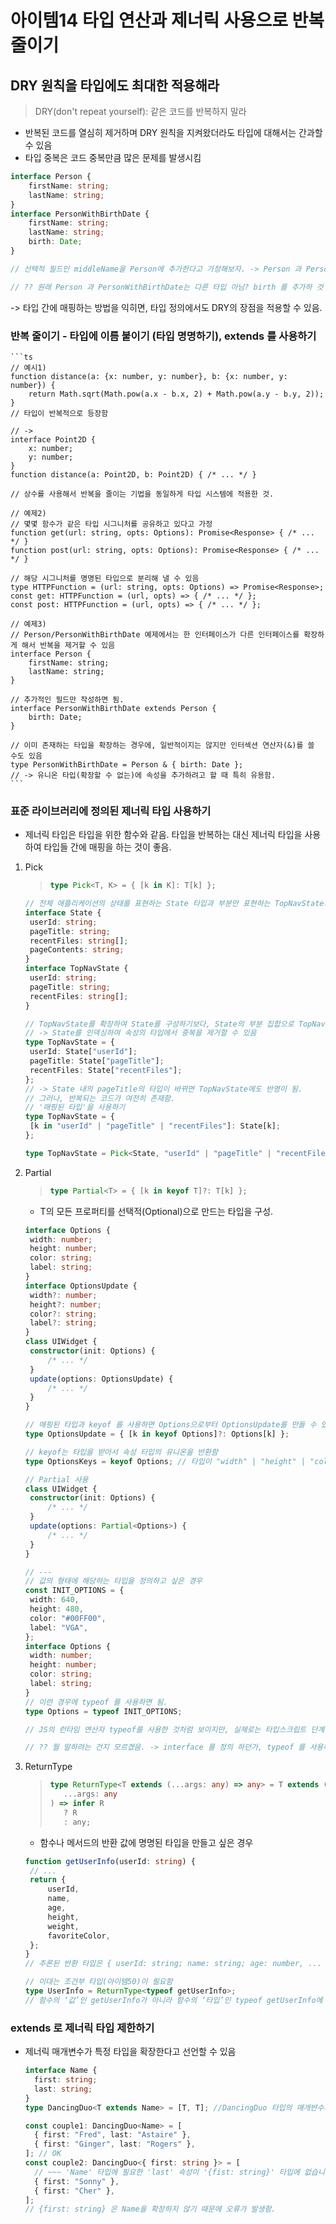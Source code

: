 # 아이템14 타입 연산과 제너릭 사용으로 반복 줄이기

## DRY 원칙을 타입에도 최대한 적용해라

> DRY(don't repeat yourself): 같은 코드를 반복하지 말라

- 반복된 코드를 열심히 제거하며 DRY 원칙을 지켜왔더라도 타입에 대해서는 간과할 수 있음
- 타입 중복은 코드 중복만큼 많은 문제를 발생시킴

```ts
interface Person {
	firstName: string;
	lastName: string;
}
interface PersonWithBirthDate {
	firstName: string;
	lastName: string;
	birth: Date;
}

// 선택적 필드인 middleName을 Person에 추가한다고 가정해보자. -> Person 과 PersonWithBirthDate는 다른 타입이 됨.

// ?? 원래 Person 과 PersonWithBirthDate는 다른 타입 아님? birth 를 추가하 것 같은데 middleName 을 예시로 든건가 ?
```

-> 타입 간에 매핑하는 방법을 익히면, 타입 정의에서도 DRY의 장점을 적용할 수 있음.

### 반복 줄이기 - 타입에 이름 붙이기 (타입 명명하기), extends 를 사용하기

    ```ts
    // 예시1)
    function distance(a: {x: number, y: number}, b: {x: number, y: number}) {
        return Math.sqrt(Math.pow(a.x - b.x, 2) + Math.pow(a.y - b.y, 2));
    }
    // 타입이 반복적으로 등장함

    // ->
    interface Point2D {
        x: number;
        y: number;
    }
    function distance(a: Point2D, b: Point2D) { /* ... */ }

    // 상수를 사용해서 반복을 줄이는 기법을 동일하게 타입 시스템에 적용한 것.

    // 예제2)
    // 몇몇 함수가 같은 타입 시그니처를 공유하고 있다고 가정
    function get(url: string, opts: Options): Promise<Response> { /* ... */ }
    function post(url: string, opts: Options): Promise<Response> { /* ... */ }

    // 해당 시그니처를 명명된 타입으로 분리해 낼 수 있음
    type HTTPFunction = (url: string, opts: Options) => Promise<Response>;
    const get: HTTPFunction = (url, opts) => { /* ... */ };
    const post: HTTPFunction = (url, opts) => { /* ... */ };

    // 예제3)
    // Person/PersonWithBirthDate 예제에서는 한 인터페이스가 다른 인터페이스를 확장하게 해서 반복을 제거할 수 있음
    interface Person {
        firstName: string;
        lastName: string;
    }

    // 추가적인 필드만 작성하면 됨.
    interface PersonWithBirthDate extends Person {
        birth: Date;
    }

    // 이미 존재하는 타입을 확장하는 경우에, 일반적이지는 않지만 인터섹션 연산자(&)를 쓸 수도 있음
    type PersonWithBirthDate = Person & { birth: Date };
    // -> 유니온 타입(확장할 수 없는)에 속성을 추가하려고 할 때 특히 유용함.
    ```

### 표준 라이브러리에 정의된 제너릭 타입 사용하기

- 제너릭 타입은 타입을 위한 함수와 같음. 타입을 반복하는 대신 제너릭 타입을 사용하여 타입들 간에 매핑을 하는 것이 좋음.

1. Pick

   > ```ts
   > type Pick<T, K> = { [k in K]: T[k] };
   > ```

   ```ts
   // 전체 애플리케이션의 상태를 표현하는 State 타입과 부분만 표현하는 TopNavState가 있는 경우
   interface State {
   	userId: string;
   	pageTitle: string;
   	recentFiles: string[];
   	pageContents: string;
   }
   interface TopNavState {
   	userId: string;
   	pageTitle: string;
   	recentFiles: string[];
   }

   // TopNavState를 확장하여 State를 구성하기보다, State의 부분 집합으로 TopNavState를 정의하는 것이 바람직해 보임.
   // -> State를 인덱싱하여 속성의 타입에서 중복을 제거할 수 있음
   type TopNavState = {
   	userId: State["userId"];
   	pageTitle: State["pageTitle"];
   	recentFiles: State["recentFiles"];
   };
   // -> State 내의 pageTitle의 타입이 바뀌면 TopNavState에도 반영이 됨.
   // 그러나, 반복되는 코드가 여전히 존재함.
   // '매핑된 타입'을 사용하기
   type TopNavState = {
   	[k in "userId" | "pageTitle" | "recentFiles"]: State[k];
   };

   type TopNavState = Pick<State, "userId" | "pageTitle" | "recentFiles">;
   ```

2. Partial

   > ```ts
   > type Partial<T> = { [k in keyof T]?: T[k] };
   > ```

   - T의 모든 프로퍼티를 선택적(Optional)으로 만드는 타입을 구성.

   ```ts
   interface Options {
   	width: number;
   	height: number;
   	color: string;
   	label: string;
   }
   interface OptionsUpdate {
   	width?: number;
   	height?: number;
   	color?: string;
   	label?: string;
   }
   class UIWidget {
   	constructor(init: Options) {
   		/* ... */
   	}
   	update(options: OptionsUpdate) {
   		/* ... */
   	}
   }

   // 매핑된 타입과 keyof 를 사용하면 Options으로부터 OptionsUpdate를 만들 수 있음.
   type OptionsUpdate = { [k in keyof Options]?: Options[k] };

   // keyof는 타입을 받아서 속성 타입의 유니온을 반환함
   type OptionsKeys = keyof Options; // 타입이 "width" | "height" | "color" | "label"

   // Partial 사용
   class UIWidget {
   	constructor(init: Options) {
   		/* ... */
   	}
   	update(options: Partial<Options>) {
   		/* ... */
   	}
   }

   // ---
   // 값의 형태에 해당하는 타입을 정의하고 싶은 경우
   const INIT_OPTIONS = {
   	width: 640,
   	height: 480,
   	color: "#00FF00",
   	label: "VGA",
   };
   interface Options {
   	width: number;
   	height: number;
   	color: string;
   	label: string;
   }
   // 이런 경우에 typeof 를 사용하면 됨.
   type Options = typeof INIT_OPTIONS;

   // JS의 런타임 연산자 typeof를 사용한 것처럼 보이지만, 실제로는 타입스크립트 단계에서 연산되며 훨씬 더 정확하게 타입을 표현함.

   // ?? 뭘 말하려는 건지 모르겠음. -> interface 를 정의 하던가, typeof 를 사용해서 객체 리터럴의 타입을 추출 하는 방식인 듯
   ```

3. ReturnType

   > ```ts
   > type ReturnType<T extends (...args: any) => any> = T extends (
   > 	...args: any
   > ) => infer R
   > 	? R
   > 	: any;
   > ```

   - 함수나 메서드의 반환 값에 명명된 타입을 만들고 싶은 경우

   ```ts
   function getUserInfo(userId: string) {
   	// ...
   	return {
   		userId,
   		name,
   		age,
   		height,
   		weight,
   		favoriteColor,
   	};
   }
   // 추론된 반환 타입은 { userId: string; name: string; age: number, ... }

   // 이대는 조건부 타입(아이템50)이 필요함
   type UserInfo = ReturnType<typeof getUserInfo>;
   // 함수의 ‘값’인 getUserInfo가 아니라 함수의 ‘타입’인 typeof getUserInfo에 적용됨.
   ```

### extends 로 제너릭 타입 제한하기

- 제너릭 매개변수가 특정 타입을 확장한다고 선언할 수 있음

  ```ts
  interface Name {
  	first: string;
  	last: string;
  }
  type DancingDuo<T extends Name> = [T, T]; //DancingDuo 타입의 매개뱐수가 Name 을 확장한다고 선언

  const couple1: DancingDuo<Name> = [
  	{ first: "Fred", last: "Astaire" },
  	{ first: "Ginger", last: "Rogers" },
  ]; // OK
  const couple2: DancingDuo<{ first: string }> = [
  	// ~~~ 'Name' 타입에 필요한 'last' 속성이 '{fist: string}' 타입에 없습니다.
  	{ first: "Sonny" },
  	{ first: "Cher" },
  ];
  // {first: string} 은 Name을 확장하지 않기 때문에 오류가 발생함.
  ```
